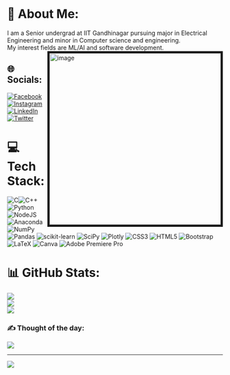 # 💫 About Me:
I am a Senior undergrad at IIT Gandhinagar pursuing major in Electrical Engineering and minor in Computer science and engineering. <br>My interest fields are ML/AI and software development.
<img align="right" alt = "image" width = "400" src = "https://media.tenor.com/GVk4jB2u_i8AAAAd/coding.gif" border = "5">

## 🌐 Socials:
[![Facebook](https://img.shields.io/badge/Facebook-%231877F2.svg?logo=Facebook&logoColor=white)](https://facebook.com/profile.php?id=100056211633081&mibextid=ZbWKwL) [![Instagram](https://img.shields.io/badge/Instagram-%23E4405F.svg?logo=Instagram&logoColor=white)](https://instagram.com/itz_ssandy) [![LinkedIn](https://img.shields.io/badge/LinkedIn-%230077B5.svg?logo=linkedin&logoColor=white)](https://linkedin.com/in/sandeep-patel-508503203/?lipi=urn%3Ali%3Apage%3Ad_flagship3_feed%3BAA7ZC1vDSUWfijan9i%2BEww%3D%3D) [![Twitter](https://img.shields.io/badge/Twitter-%231DA1F2.svg?logo=Twitter&logoColor=white)](https://twitter.com/@Sandeep59364163) 

# 💻 Tech Stack:
![C](https://img.shields.io/badge/c-%2300599C.svg?style=for-the-badge&logo=c&logoColor=white)![C++](https://img.shields.io/badge/c++-%2300599C.svg?style=for-the-badge&logo=c%2B%2B&logoColor=white)![Python](https://img.shields.io/badge/python-3670A0?style=for-the-badge&logo=python&logoColor=ffdd54)![NodeJS](https://img.shields.io/badge/node.js-6DA55F?style=for-the-badge&logo=node.js&logoColor=white)![Anaconda](https://img.shields.io/badge/Anaconda-%2344A833.svg?style=for-the-badge&logo=anaconda&logoColor=white)![NumPy](https://img.shields.io/badge/numpy-%23013243.svg?style=for-the-badge&logo=numpy&logoColor=white) ![Pandas](https://img.shields.io/badge/pandas-%23150458.svg?style=for-the-badge&logo=pandas&logoColor=white) ![scikit-learn](https://img.shields.io/badge/scikit--learn-%23F7931E.svg?style=for-the-badge&logo=scikit-learn&logoColor=white) ![SciPy](https://img.shields.io/badge/SciPy-%230C55A5.svg?style=for-the-badge&logo=scipy&logoColor=%white) ![Plotly](https://img.shields.io/badge/Plotly-%233F4F75.svg?style=for-the-badge&logo=plotly&logoColor=white) ![CSS3](https://img.shields.io/badge/css3-%231572B6.svg?style=for-the-badge&logo=css3&logoColor=white) ![HTML5](https://img.shields.io/badge/html5-%23E34F26.svg?style=for-the-badge&logo=html5&logoColor=white)  ![Bootstrap](https://img.shields.io/badge/bootstrap-%23563D7C.svg?style=for-the-badge&logo=bootstrap&logoColor=white)  ![LaTeX](https://img.shields.io/badge/latex-%23008080.svg?style=for-the-badge&logo=latex&logoColor=white) ![Canva](https://img.shields.io/badge/Canva-%2300C4CC.svg?style=for-the-badge&logo=Canva&logoColor=white) ![Adobe Premiere Pro](https://img.shields.io/badge/Adobe%20Premiere%20Pro-9999FF.svg?style=for-the-badge&logo=Adobe%20Premiere%20Pro&logoColor=white)
# 📊 GitHub Stats:
![](https://github-readme-stats.vercel.app/api?username=ssandypatel&theme=dark&hide_border=false&include_all_commits=false&count_private=false)<br/>
![](https://github-readme-streak-stats.herokuapp.com/?user=ssandypatel&theme=dark&hide_border=false)<br/>
![](https://github-readme-stats.vercel.app/api/top-langs/?username=ssandypatel&theme=dark&hide_border=false&include_all_commits=false&count_private=false&layout=compact)

### ✍️ Thought of the day:
![](https://quotes-github-readme.vercel.app/api?type=horizontal&theme=radical)

---
[![](https://visitcount.itsvg.in/api?id=ssandypatel&icon=0&color=0)](https://visitcount.itsvg.in)

<!-- Proudly created with GPRM ( https://gprm.itsvg.in ) -->
